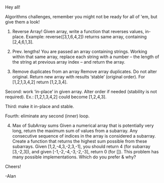 Hey all!

Algorithms challenges, remember you might not be ready for all of 'em, but give them a look!

1) Reverse Array!
Given array, write a function that reverses values, in-place. Example: reverse([3,1,6,4,2]) returns same array, containing [2,4,6,1,3].

2) Prev. lengths!
You are passed an array containing strings. Working within that same array, replace each string with a number – the length of the string at previous array index – and return the array.  

3) Remove duplicates from an array
Remove array duplicates. Do not alter original. Return new array with results ‘stable’ (original order). For [1,2,1,3,4,2] return [1,2,3,4].  

Second: work ‘in-place’ in given array. Alter order if needed (stability is not required). Ex.: [1,2,1,3,4,2] could become [1,2,4,3].  

Third: make it in-place and stable.  
 
Fourth: eliminate any second (inner) loop.

4) Max of SubArray sums
Given a numerical array that is potentially very long, return the maximum sum of values from a subarray. Any consecutive sequence of indices in the array is considered a subarray. Create a function that returns the highest sum possible from these subarrays. Given [1,2,-4,3,-2,3,-1], you should return 4 (for subarray [3,-2,3]), and given [-1,-2,-4,-3,-2,-3], return 0 (for []). This problem has many possible implementations. Which do you prefer & why?

Cheers!

-Alan
